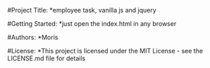 #Project Title:
*employee task, vanilla js and jquery

#Getting Started:
*just open the index.html in any browser

#Authors:
*Moris

#License:
*This project is licensed under the MIT License - see the LICENSE.md file for details

